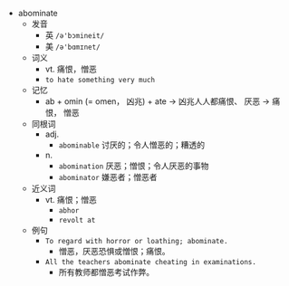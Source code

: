 - abominate
  - 发音
    - 英 `/ə'bɔmineit/`
    - 美 `/ə'bɑmɪnet/`
  - 词义
    - vt. 痛恨，憎恶
    - `to hate something very much`
  - 记忆
    - ab + omin (= omen， 凶兆) + ate → 凶兆人人都痛恨、 厌恶 → 痛恨， 憎恶
  - 同根词
    - adj.
      - `abominable` 讨厌的；令人憎恶的；糟透的
    - n.
      - `abomination` 厌恶；憎恨；令人厌恶的事物
      - `abominator` 嫌恶者；憎恶者
  - 近义词
    - vt. 痛恨；憎恶
      - `abhor`
      - `revolt at`
  - 例句
    - `To regard with horror or loathing; abominate.`
      - 憎恶，厌恶恐惧或憎恨；痛恨。
    - `All the teachers abominate cheating in examinations.`
      - 所有教师都憎恶考试作弊。

